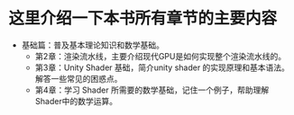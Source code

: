 # 这里介绍一下本书所有章节的主要内容  

* 基础篇：普及基本理论知识和数学基础。
  * 第2章：渲染流水线，主要介绍现代GPU是如何实现整个渲染流水线的。
  * 第3章：Unity Shader 基础，简介unity shader 的实现原理和基本语法。解答一些常见的困惑点。
  * 第4章：学习 Shader 所需要的数学基础，记住一个例子，帮助理解Shader中的数学运算。
